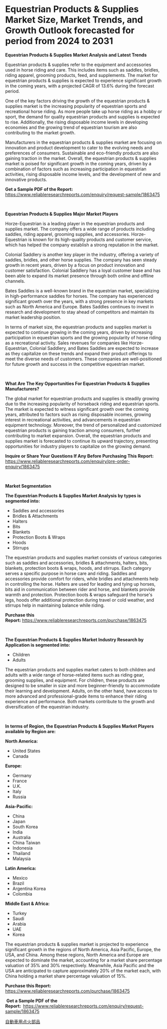 <p><h1>Equestrian Products & Supplies Market Size, Market Trends, and Growth Outlook forecasted for period from 2024 to 2031</h1></p><p><strong>Equestrian Products & Supplies Market Analysis and Latest Trends</strong></p>
<p><p>Equestrian products & supplies refer to the equipment and accessories used in horse riding and care. This includes items such as saddles, bridles, riding apparel, grooming products, feed, and supplements. The market for equestrian products & supplies is expected to experience significant growth in the coming years, with a projected CAGR of 13.6% during the forecast period.</p><p>One of the key factors driving the growth of the equestrian products & supplies market is the increasing popularity of equestrian sports and recreational horse riding. As more people take up horse riding as a hobby or sport, the demand for quality equestrian products and supplies is expected to rise. Additionally, the rising disposable income levels in developing economies and the growing trend of equestrian tourism are also contributing to the market growth.</p><p>Manufacturers in the equestrian products & supplies market are focusing on innovation and product development to cater to the evolving needs and preferences of consumers. Sustainable and eco-friendly products are also gaining traction in the market. Overall, the equestrian products & supplies market is poised for significant growth in the coming years, driven by a combination of factors such as increasing participation in equestrian activities, rising disposable income levels, and the development of new and innovative products.</p></p>
<p><strong>Get a Sample PDF of the Report:&nbsp;</strong> <a href="https://www.reliableresearchreports.com/enquiry/request-sample/1863475">https://www.reliableresearchreports.com/enquiry/request-sample/1863475</a></p>
<p>&nbsp;</p>
<p><strong>Equestrian Products & Supplies Major Market Players</strong></p>
<p><p>Horze-Equestrian is a leading player in the equestrian products and supplies market. The company offers a wide range of products including saddles, riding apparel, grooming supplies, and accessories. Horze-Equestrian is known for its high-quality products and customer service, which has helped the company establish a strong reputation in the market.</p><p>Colonial Saddlery is another key player in the industry, offering a variety of saddles, bridles, and other horse supplies. The company has seen steady growth in recent years, driven by a focus on product innovation and customer satisfaction. Colonial Saddlery has a loyal customer base and has been able to expand its market presence through both online and offline channels.</p><p>Bates Saddles is a well-known brand in the equestrian market, specializing in high-performance saddles for horses. The company has experienced significant growth over the years, with a strong presence in key markets such as North America and Europe. Bates Saddles continues to invest in research and development to stay ahead of competitors and maintain its market leadership position.</p><p>In terms of market size, the equestrian products and supplies market is expected to continue growing in the coming years, driven by increasing participation in equestrian sports and the growing popularity of horse riding as a recreational activity. Sales revenues for companies like Horze-Equestrian, Colonial Saddlery, and Bates Saddles are expected to increase as they capitalize on these trends and expand their product offerings to meet the diverse needs of customers. These companies are well-positioned for future growth and success in the competitive equestrian market.</p></p>
<p>&nbsp;</p>
<p><strong>What Are The Key Opportunities For Equestrian Products & Supplies Manufacturers?</strong></p>
<p><p>The global market for equestrian products and supplies is steadily growing due to the increasing popularity of horseback riding and equestrian sports. The market is expected to witness significant growth over the coming years, attributed to factors such as rising disposable incomes, growing interest in recreational activities, and advancements in equestrian equipment technology. Moreover, the trend of personalized and customized equestrian products is gaining traction among consumers, further contributing to market expansion. Overall, the equestrian products and supplies market is forecasted to continue its upward trajectory, presenting opportunities for industry players to capitalize on the growing demand.</p></p>
<p><strong>Inquire or Share Your Questions If Any Before Purchasing This Report:</strong> <a href="https://www.reliableresearchreports.com/enquiry/pre-order-enquiry/1863475">https://www.reliableresearchreports.com/enquiry/pre-order-enquiry/1863475</a></p>
<p>&nbsp;</p>
<p><strong>Market Segmentation</strong></p>
<p><strong>The Equestrian Products & Supplies Market Analysis by types is segmented into:</strong></p>
<p><ul><li>Saddles and accessories</li><li>Bridles & Attachments</li><li>Halters</li><li>Bits</li><li>Blankets</li><li>Protection Boots & Wraps</li><li>Hoods</li><li>Stirrups</li></ul></p>
<p><p>The equestrian products and supplies market consists of various categories such as saddles and accessories, bridles & attachments, halters, bits, blankets, protection boots & wraps, hoods, and stirrups. Each category serves a specific purpose in horse care and riding. Saddles and accessories provide comfort for riders, while bridles and attachments help in controlling the horse. Halters are used for leading and tying up horses, bits aid in communication between rider and horse, and blankets provide warmth and protection. Protection boots & wraps safeguard the horse's legs, hoods offer additional protection during travel or cold weather, and stirrups help in maintaining balance while riding.</p></p>
<p><strong>Purchase this Report:&nbsp;</strong><a href="https://www.reliableresearchreports.com/purchase/1863475">https://www.reliableresearchreports.com/purchase/1863475</a></p>
<p>&nbsp;</p>
<p><strong>The Equestrian Products & Supplies Market Industry Research by Application is segmented into:</strong></p>
<p><ul><li>Children</li><li>Adults</li></ul></p>
<p><p>The equestrian products and supplies market caters to both children and adults with a wide range of horse-related items such as riding gear, grooming supplies, and equipment. For children, these products are designed to be smaller in size and more beginner-friendly to accommodate their learning and development. Adults, on the other hand, have access to more advanced and professional-grade items to enhance their riding experience and performance. Both markets contribute to the growth and diversification of the equestrian industry.</p></p>
<p>&nbsp;</p>
<p><strong>In terms of Region, the Equestrian Products & Supplies Market Players available by Region are:</strong></p>
<p>
    <p> <strong> North America: </strong>
        <ul>
            <li>United States</li>
            <li>Canada</li>
        </ul>
        </p> 
    <p> <strong> Europe: </strong>
        <ul>
            <li>Germany</li>
            <li>France</li>
            <li>U.K.</li>
            <li>Italy</li>
            <li>Russia</li>
        </ul>
        </p> 
    <p> <strong> Asia-Pacific: </strong>
        <ul>
            <li>China</li>
            <li>Japan</li>
            <li>South Korea</li>
            <li>India</li>
            <li>Australia</li>
            <li>China Taiwan</li>
            <li>Indonesia</li>
            <li>Thailand</li>
            <li>Malaysia</li>
        </ul>
        </p> 
    <p> <strong> Latin America: </strong>
        <ul>
            <li>Mexico</li>
            <li>Brazil</li>
            <li>Argentina Korea</li>
            <li>Colombia</li>
        </ul>
        </p> 
    <p> <strong> Middle East & Africa: </strong>
        <ul>
            <li>Turkey</li>
            <li>Saudi</li>
            <li>Arabia</li>
            <li>UAE</li>
            <li>Korea</li>
        </ul>
    </p>
    </p>
<p><p>The equestrian products & supplies market is projected to experience significant growth in the regions of North America, Asia Pacific, Europe, the USA, and China. Among these regions, North America and Europe are expected to dominate the market, accounting for a market share percentage valuation of 35% and 30% respectively. Meanwhile, Asia Pacific and the USA are anticipated to capture approximately 20% of the market each, with China holding a market share percentage valuation of 15%.</p></p>
<p><strong>Purchase this Report: </strong><a href="https://www.reliableresearchreports.com/purchase/1863475">https://www.reliableresearchreports.com/purchase/1863475</a></p>
<p>&nbsp;<strong>Get a Sample PDF of the Report:&nbsp;&nbsp;</strong><a href="https://www.reliableresearchreports.com/enquiry/request-sample/1863475">https://www.reliableresearchreports.com/enquiry/request-sample/1863475</a></p>
<p><strong></strong></p>
<p><p><a href="https://github.com/EstaSprer20231/Market-Research-Report-List-1/blob/main/81257818021.md">自動車用点火部品</a></p></p>